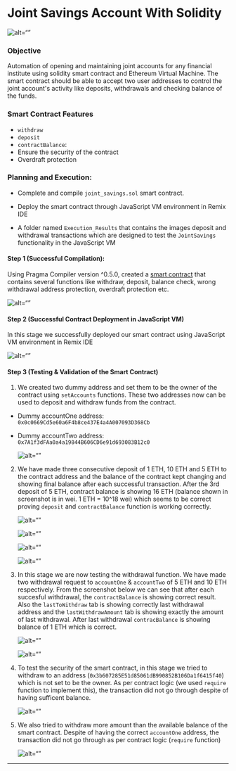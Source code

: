 # Joint Savings Account With Solidity

![alt=“”](Execution_Results/savings_account.jpeg)

### Objective

Automation of opening and maintaining joint accounts for any financial institute using solidity smart contract and Ethereum Virtual Machine. The smart contract should be able to accept two user addresses to control the joint account's activity like deposits, withdrawals and checking balance of the funds.

### Smart Contract Features
* `withdraw` 
* `deposit` 
* `contractBalance`:
* Ensure the security of the contract 
* Overdraft protection 

### Planning and Execution:

* Complete and compile `joint_savings.sol` smart contract.

* Deploy the smart contract through JavaScript VM environment in Remix IDE

* A folder named `Execution_Results` that contains the images deposit and withdrawal transactions which are designed to test the `JointSavings` functionality in the JavaScript VM

#### Step 1 (Successful Compilation):

Using Pragma Compiler version ^0.5.0, created a [smart contract](https://github.com/Ashfaque-Rahman/joint_savings_account_with_solidity/blob/main/Final_Code/joint_savings.sol) that contains several functions like withdraw, deposit, balance check, wrong withdrawal address protection, overdraft protection etc. 

![alt=“”](https://github.com/Ashfaque-Rahman/joint_savings_account_with_solidity/blob/main/Execution_Results/1.%20successful_compilation.JPG)



#### Step 2 (Successful Contract Deployment in JavaScript VM)

In this stage we successfully deployed our smart contract using JavaScript VM environment in Remix IDE

![alt=“”](https://github.com/Ashfaque-Rahman/joint_savings_account_with_solidity/blob/main/Execution_Results/2.%20deployed_contract.JPG)


#### Step 3 (Testing & Validation of the Smart Contract)

1. We created two dummy address and set them to be the owner of the contract using `setAccounts` functions. These two addresses now can be used to deposit and withdraw funds from the contract.
* Dummy accountOne address: `0x0c0669Cd5e60a6F4b8ce437E4a4A007093D368Cb`
* Dummy accountTwo address: `0x7A1f3dFAa0a4a19844B606CD6e91d693083B12c0`

    ![alt=“”](https://github.com/Ashfaque-Rahman/joint_savings_account_with_solidity/blob/main/Execution_Results/3.%20two_owners_account_setting.JPG)

2. We have made three consecutive deposit of 1 ETH, 10 ETH and 5 ETH to the contract address and the balance of the contract kept changing and showing final balance after each successful transaction. After the 3rd deposit of 5 ETH, contract balance is showing 16 ETH (balance shown in screenshot is in wei. 1 ETH = 10^18 wei) which seems to be correct proving `deposit` and `contractBalance` function is working correctly.

    ![alt=“”](https://github.com/Ashfaque-Rahman/joint_savings_account_with_solidity/blob/main/Execution_Results/4.%20deposit_one_ether.JPG)

    ![alt=“”](https://github.com/Ashfaque-Rahman/joint_savings_account_with_solidity/blob/main/Execution_Results/5.%20deposit_ten_ether.JPG)

    ![alt=“”](https://github.com/Ashfaque-Rahman/joint_savings_account_with_solidity/blob/main/Execution_Results/6.%20deposit_five_ether.JPG)

    ![alt=“”](https://github.com/Ashfaque-Rahman/joint_savings_account_with_solidity/blob/main/Execution_Results/7.%20checking_before_withdraw.JPG)

3. In this stage we are now testing the withdrawal function. We have made two withdrawal request to `accountOne` & `accountTwo` of 5 ETH and 10 ETH respectively. From the screenshot below we can see that after each succesful withdrawal, the `contractBalance` is showing correct result. Also the `lastToWithdraw` tab is showing correctly last withdrawal address and the `lastWithdrawAmount` tab is showing exactly the amount of last withdrawal. After last withdrawal `contracBalance` is showing balance of 1 ETH which is correct.

    ![alt=“”](https://github.com/Ashfaque-Rahman/joint_savings_account_with_solidity/blob/main/Execution_Results/8.%20withdrawn_five_ether_to_accountOne.JPG)

    ![alt=“”](https://github.com/Ashfaque-Rahman/joint_savings_account_with_solidity/blob/main/Execution_Results/9.%20withdrawn_ten_ether_to_accountTwo.JPG)

4. To test the security of the smart contract, in this stage we tried to withdraw to an address (`0x3b607285E51d85061dB990852B106Da1f6415f40`) which is not set to be the owner. As per contract logic (we used `require` function to implement this), the transaction did not go through despite of having sufficent balance.

    ![alt=“”](https://github.com/Ashfaque-Rahman/joint_savings_account_with_solidity/blob/main/Execution_Results/10.%20failed_withdrawal_wrong_owner.JPG)
    
5. We also tried to withdraw more amount than the available balance of the smart contract. Despite of having the correct `accountOne` address, the transaction did not go through as per contract logic (`require` function)

    ![alt=“”](https://github.com/Ashfaque-Rahman/joint_savings_account_with_solidity/blob/main/Execution_Results/11.%20failed_withdrawal_insufficient_fund.JPG)

*****
